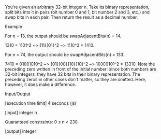 You're given an arbitrary 32-bit integer n. Take its binary representation, split bits into it in pairs (bit number 0 and 1, bit number 2 and 3, etc.) and swap bits in each pair. Then return the result as a decimal number.

Example

For n = 13, the output should be
swapAdjacentBits(n) = 14.

1310 = 1101^2 ~> {11}{01}^2 ~> 1110^2 = 1410.

For n = 74, the output should be
swapAdjacentBits(n) = 133.

7410 = 01001010^2 ~> {01}{00}{10}{10}^2 ~> 10000101^2 = 13310.
Note the preceding zero written in front of the initial number: since both numbers are 32-bit integers, they have 32 bits in their binary representation. The preceding zeros in other cases don't matter, so they are omitted. Here, however, it does make a difference.

Input/Output

[execution time limit] 4 seconds (js)

[input] integer n

Guaranteed constraints:
0 ≤ n < 230.

[output] integer
